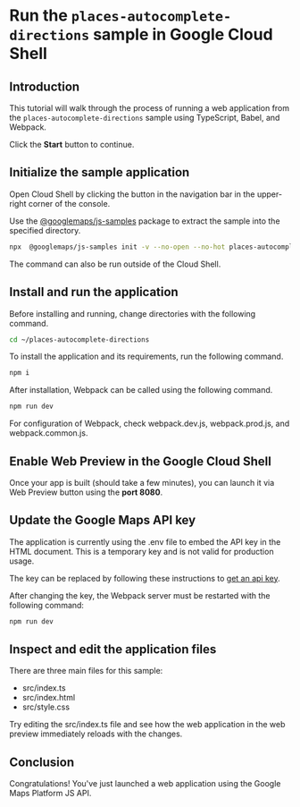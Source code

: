 # Run the `places-autocomplete-directions` sample in Google Cloud Shell

<walkthrough-tutorial-duration duration="10"/>

## Introduction

This tutorial will walk through the process of running a web application from
the `places-autocomplete-directions` sample using TypeScript, Babel, and Webpack.

Click the **Start** button to continue.

## Initialize the sample application

Open Cloud Shell by clicking the
<walkthrough-cloud-shell-icon></walkthrough-cloud-shell-icon> button in the
navigation bar in the upper-right corner of the console.

Use the [@googlemaps/js-samples](https://www.npmjs.com/package/@googlemaps/js-samples) package to 
extract the sample into the specified directory.

```bash
npx  @googlemaps/js-samples init -v --no-open --no-hot places-autocomplete-directions ~/places-autocomplete-directions
```

The command can also be run outside of the Cloud Shell.

## Install and run the application

Before installing and running, change directories with the following command.

```bash
cd ~/places-autocomplete-directions
```

To install the application and its requirements, run the following command.

```bash
npm i
```

After installation, Webpack can be called using the following command.

```bash
npm run dev
```

For configuration of Webpack, check
<walkthrough-editor-open-file filePath="places-autocomplete-directions/webpack.dev.js">webpack.dev.js</walkthrough-editor-open-file>,
<walkthrough-editor-open-file filePath="places-autocomplete-directions/webpack.prod.js">webpack.prod.js</walkthrough-editor-open-file>,
and
<walkthrough-editor-open-file filePath="places-autocomplete-directions/webpack.common.js">webpack.common.js</walkthrough-editor-open-file>.

## Enable Web Preview in the Google Cloud Shell

Once your app is built (should take a few minutes), you can launch it via
<walkthrough-spotlight-pointer target="cloudshell" spotlightId="devshell-web-preview-button">Web
Preview button</walkthrough-spotlight-pointer> using the **port 8080**.

## Update the Google Maps API key

The application is currently using the
<walkthrough-editor-open-file filePath="places-autocomplete-directions/.env">.env</walkthrough-editor-open-file>
file to embed the API key in the HTML document. This is a temporary key and is
not valid for production usage.

The key can be replaced by following these instructions to
[get an api key](https://developers.google.com/maps/documentation/javascript/get-api-key).

After changing the key, the Webpack server must be restarted with the following
command:

```bash
npm run dev
```

## Inspect and edit the application files

There are three main files for this sample:

*   <walkthrough-editor-open-file filePath="places-autocomplete-directions/src/index.ts">src/index.ts</walkthrough-editor-open-file>
*   <walkthrough-editor-open-file filePath="places-autocomplete-directions/src/index.html">src/index.html</walkthrough-editor-open-file>
*   <walkthrough-editor-open-file filePath="places-autocomplete-directions/src/style.css">src/style.css</walkthrough-editor-open-file>

Try editing the <walkthrough-editor-open-file filePath="places-autocomplete-directions/src/index.ts">src/index.ts</walkthrough-editor-open-file> file and see how the web application in the web preview immediately reloads with the changes.

## Conclusion

<walkthrough-conclusion-trophy></walkthrough-conclusion-trophy>

Congratulations! You've just launched a web application using the Google Maps
Platform JS API.
